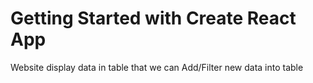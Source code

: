# Getting Started with Create React App

Website display data in table that we can Add/Filter new data into table